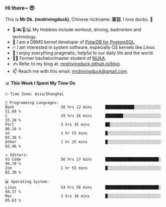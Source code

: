 ### Hi there~ 😎

This is **Mr Dk. (mrdrivingduck)**, Chinese nickname: **棠羽**. I love ducks. 🦆

- 💪/🚘/🏸/💻 My Hobbies include workout, driving, badminton and technology.
- 🍊 I am a DBMS kernel developer of [PolarDB for PostgreSQL](https://github.com/ApsaraDB/PolarDB-for-PostgreSQL).
- 🔥 I am interested in system software, especially OS kernels like *Linux*.
- 🔧 I enjoy everything pragmatic, helpful to our daily life and the world.
- 👨‍🎓 Former bachelor/master student of [NUAA](https://en.wikipedia.org/wiki/Nanjing_University_of_Aeronautics_and_Astronautics).
- ✍ Refer to my blog at: [mrdrivingduck.github.io/blog](https://mrdrivingduck.github.io/blog/).
- 📫 Reach me with this email: [mrdrivingduck@gmail.com](mailto:mrdrivingduck@gmail.com).

<!--START_SECTION:waka-->
📊 **This Week I Spent My Time On** 

```text
🕑︎ Time Zone: Asia/Shanghai

💬 Programming Languages: 
Bash                     30 hrs 12 mins      █████████████░░░░░░░░░░░░   51.89 % 
C                        19 hrs 16 mins      ████████░░░░░░░░░░░░░░░░░   33.10 % 
Perl                     3 hrs 35 mins       ██░░░░░░░░░░░░░░░░░░░░░░░   06.16 % 
sh                       1 hr 55 mins        █░░░░░░░░░░░░░░░░░░░░░░░░   03.30 % 
Other                    1 hr 25 mins        █░░░░░░░░░░░░░░░░░░░░░░░░   02.46 % 

🔥 Editors: 
VS Code                  56 hrs 17 mins      ████████████████████████░   96.70 % 
Zsh                      1 hr 55 mins        █░░░░░░░░░░░░░░░░░░░░░░░░   03.30 % 

💻 Operating System: 
Linux                    54 hrs 56 mins      ████████████████████████░   94.37 % 
Mac                      3 hrs 16 mins       █░░░░░░░░░░░░░░░░░░░░░░░░   05.63 % 
```


<!--END_SECTION:waka-->

<!-- ![Mr Dk.'s GitHub Stats](https://github-readme-stats.vercel.app/api?username=mrdrivingduck&count_private&show_icons=true&theme=buefy) -->

<!-- ![Most Used Languages](https://github-readme-stats.vercel.app/api/top-langs/?username=mrdrivingduck&exclude_repo=mips32-CPU,snort-tcp-socket&theme=buefy&layout=compact&langs_count=10) -->


<!--
**mrdrivingduck/mrdrivingduck** is a ✨ _special_ ✨ repository because its `README.md` (this file) appears on your GitHub profile.

Here are some ideas to get you started:

- 🔭 I’m currently working on ...
- 🌱 I’m currently learning ...
- 👯 I’m looking to collaborate on ...
- 🤔 I’m looking for help with ...
- 💬 Ask me about ...
- 📫 How to reach me: ...
- 😄 Pronouns: ...
- ⚡ Fun fact: ...
-->
